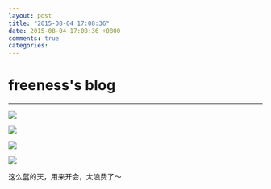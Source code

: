 ```yaml
---
layout: post
title: "2015-08-04 17:08:36"
date: 2015-08-04 17:08:36 +0800
comments: true
categories: 
---
```


# freeness's blog

----------

![](http://okqmqrbgo.bkt.clouddn.com/201508041708361.jpg)

![](http://okqmqrbgo.bkt.clouddn.com/201508041708362.jpg)

![](http://okqmqrbgo.bkt.clouddn.com/201508041708363.jpg)

![](http://okqmqrbgo.bkt.clouddn.com/201508041708364.jpg)

>
这么蓝的天，用来开会，太浪费了～